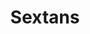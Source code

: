 ---
cc-type: constellation
title: "Sextans"
hashtag: sextans
borders:
  - Crater
  - Hydra
  - Leo
subdivision-of:
  - northern celestial hemisphere
  - southern celestial hemisphere
tags:
  - Constellation
---